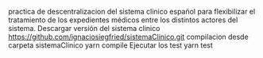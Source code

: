 practica de descentralizacion del sistema clinico español para flexibilizar el tratamiento de los expedientes médicos entre los distintos actores del sistema. 
	Descargar versión del sistema clinico https://github.com/ignaciosiegfried/sistemaClinico.git
	compilacion desde carpeta sistemaClinico yarn compile
	Ejecutar los test yarn test
